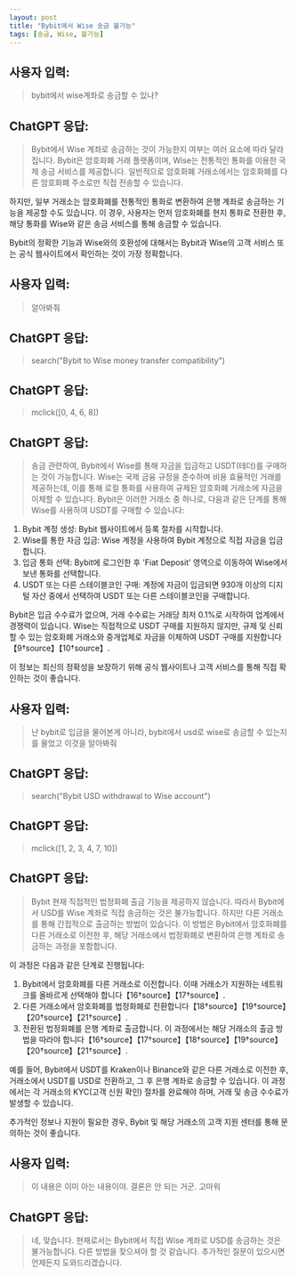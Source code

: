 ```yaml
---
layout: post
title: "Bybit에서 Wise 송금 불가능"
tags: [송금, Wise, 불가능]
---
```


## 사용자 입력:
> bybit에서 wise계좌로 송금할 수 있나?

## ChatGPT 응답:
> Bybit에서 Wise 계좌로 송금하는 것이 가능한지 여부는 여러 요소에 따라 달라집니다. Bybit은 암호화폐 거래 플랫폼이며, Wise는 전통적인 통화를 이용한 국제 송금 서비스를 제공합니다. 일반적으로 암호화폐 거래소에서는 암호화폐를 다른 암호화폐 주소로만 직접 전송할 수 있습니다. 

하지만, 일부 거래소는 암호화폐를 전통적인 통화로 변환하여 은행 계좌로 송금하는 기능을 제공할 수도 있습니다. 이 경우, 사용자는 먼저 암호화폐를 현지 통화로 전환한 후, 해당 통화를 Wise와 같은 송금 서비스를 통해 송금할 수 있습니다. 

Bybit의 정확한 기능과 Wise와의 호환성에 대해서는 Bybit과 Wise의 고객 서비스 또는 공식 웹사이트에서 확인하는 것이 가장 정확합니다.

## 사용자 입력:
> 알아봐줘

## ChatGPT 응답:
> search("Bybit to Wise money transfer compatibility")

## ChatGPT 응답:
> mclick([0, 4, 6, 8])

## ChatGPT 응답:
> 송금 관련하여, Bybit에서 Wise를 통해 자금을 입금하고 USDT(테더)를 구매하는 것이 가능합니다. Wise는 국제 금융 규정을 준수하며 비용 효율적인 거래를 제공하는데, 이를 통해 로컬 통화를 사용하여 규제된 암호화폐 거래소에 자금을 이체할 수 있습니다. Bybit은 이러한 거래소 중 하나로, 다음과 같은 단계를 통해 Wise를 사용하여 USDT를 구매할 수 있습니다:

1. Bybit 계정 생성: Bybit 웹사이트에서 등록 절차를 시작합니다.
2. Wise를 통한 자금 입금: Wise 계정을 사용하여 Bybit 계정으로 직접 자금을 입금합니다.
3. 입금 통화 선택: Bybit에 로그인한 후 'Fiat Deposit' 영역으로 이동하여 Wise에서 보낸 통화를 선택합니다.
4. USDT 또는 다른 스테이블코인 구매: 계정에 자금이 입금되면 930개 이상의 디지털 자산 중에서 선택하여 USDT 또는 다른 스테이블코인을 구매합니다.

Bybit은 입금 수수료가 없으며, 거래 수수료는 거래당 최저 0.1%로 시작하여 업계에서 경쟁력이 있습니다. Wise는 직접적으로 USDT 구매를 지원하지 않지만, 규제 및 신뢰할 수 있는 암호화폐 거래소와 중개업체로 자금을 이체하여 USDT 구매를 지원합니다【9†source】【10†source】.

이 정보는 최신의 정확성을 보장하기 위해 공식 웹사이트나 고객 서비스를 통해 직접 확인하는 것이 좋습니다.

## 사용자 입력:
> 난 bybit로 입금을 물어본게 아니라, bybit에서 usd로 wise로 송금할 수 있는지를 물었고 이것을 알아봐줘

## ChatGPT 응답:
> search("Bybit USD withdrawal to Wise account")

## ChatGPT 응답:
> mclick([1, 2, 3, 4, 7, 10])

## ChatGPT 응답:
> Bybit 현재 직접적인 법정화폐 출금 기능을 제공하지 않습니다. 따라서 Bybit에서 USD를 Wise 계좌로 직접 송금하는 것은 불가능합니다. 하지만 다른 거래소를 통해 간접적으로 출금하는 방법이 있습니다. 이 방법은 Bybit에서 암호화폐를 다른 거래소로 이전한 후, 해당 거래소에서 법정화폐로 변환하여 은행 계좌로 송금하는 과정을 포함합니다.

이 과정은 다음과 같은 단계로 진행됩니다:

1. Bybit에서 암호화폐를 다른 거래소로 이전합니다. 이때 거래소가 지원하는 네트워크를 올바르게 선택해야 합니다【16†source】【17†source】.
2. 다른 거래소에서 암호화폐를 법정화폐로 전환합니다【18†source】【19†source】【20†source】【21†source】.
3. 전환된 법정화폐를 은행 계좌로 출금합니다. 이 과정에서는 해당 거래소의 출금 방법을 따라야 합니다【16†source】【17†source】【18†source】【19†source】【20†source】【21†source】.

예를 들어, Bybit에서 USDT를 Kraken이나 Binance와 같은 다른 거래소로 이전한 후, 거래소에서 USDT를 USD로 전환하고, 그 후 은행 계좌로 송금할 수 있습니다. 이 과정에서는 각 거래소의 KYC(고객 신원 확인) 절차를 완료해야 하며, 거래 및 송금 수수료가 발생할 수 있습니다.

추가적인 정보나 지원이 필요한 경우, Bybit 및 해당 거래소의 고객 지원 센터를 통해 문의하는 것이 좋습니다.

## 사용자 입력:
> 이 내용은 이미 아는 내용이야. 결론은 안 되는 거군. 고마워

## ChatGPT 응답:
> 네, 맞습니다. 현재로서는 Bybit에서 직접 Wise 계좌로 USD를 송금하는 것은 불가능합니다. 다른 방법을 찾으셔야 할 것 같습니다. 추가적인 질문이 있으시면 언제든지 도와드리겠습니다.

